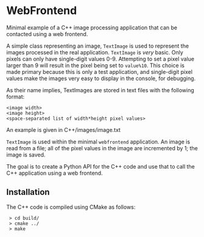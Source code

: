 # WebFrontend
Minimal example of a C++ image processing application that can be contacted using a web frontend.

A simple class representing an image, `TextImage` is used to represent the images processed in the real application.
`TextImage` is *very* basic. Only pixels can only have single-digit values 0-9.
Attempting to set a pixel value larger than 9 will result in the pixel being set to `value%10`.
This choice is made primary because this is only a test application, and single-digit pixel values
make the images very easy to display in the console, for debugging.

As their name implies, TextImages are stored in text files with the following format:

```
<image width>
<image height>
<space-separated list of width*height pixel values>
```
An example is given in C++/images/image.txt

`TextImage` is used within the minimal `webfrontend` application. An image is read 
from a file; all of the pixel values in the image are incremented by 1; the image
is saved.

The goal is to create a Python API for the C++ code and use that to call the C++
application using a web frontend.

## Installation
The C++ code is compiled using CMake as follows:

```
 > cd build/
 > cmake ../
 > make
 ```

